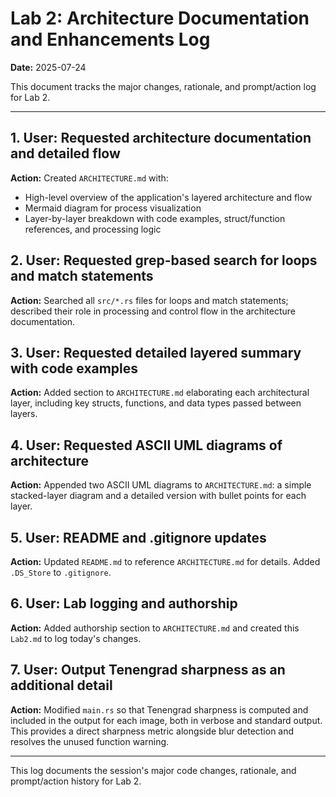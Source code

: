 # Lab 2: Architecture Documentation and Enhancements Log

**Date:** 2025-07-24

This document tracks the major changes, rationale, and prompt/action log for Lab 2.

---

## 1. User: Requested architecture documentation and detailed flow
**Action:** Created `ARCHITECTURE.md` with:
- High-level overview of the application's layered architecture and flow
- Mermaid diagram for process visualization
- Layer-by-layer breakdown with code examples, struct/function references, and processing logic

## 2. User: Requested grep-based search for loops and match statements
**Action:** Searched all `src/*.rs` files for loops and match statements; described their role in processing and control flow in the architecture documentation.

## 3. User: Requested detailed layered summary with code examples
**Action:** Added section to `ARCHITECTURE.md` elaborating each architectural layer, including key structs, functions, and data types passed between layers.

## 4. User: Requested ASCII UML diagrams of architecture
**Action:** Appended two ASCII UML diagrams to `ARCHITECTURE.md`: a simple stacked-layer diagram and a detailed version with bullet points for each layer.

## 5. User: README and .gitignore updates
**Action:** Updated `README.md` to reference `ARCHITECTURE.md` for details. Added `.DS_Store` to `.gitignore`.

## 6. User: Lab logging and authorship
**Action:** Added authorship section to `ARCHITECTURE.md` and created this `Lab2.md` to log today's changes.


## 7. User: Output Tenengrad sharpness as an additional detail
**Action:** Modified `main.rs` so that Tenengrad sharpness is computed and included in the output for each image, both in verbose and standard output. This provides a direct sharpness metric alongside blur detection and resolves the unused function warning.

---

This log documents the session's major code changes, rationale, and prompt/action history for Lab 2.
